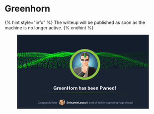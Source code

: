 # Greenhorn

{% hint style="info" %}
The writeup will be published as soon as the machine is no longer active.
{% endhint %}

<figure><img src="../.gitbook/assets/image (1).png" alt=""><figcaption></figcaption></figure>

